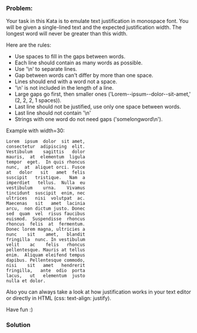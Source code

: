 ### Problem:
<p>Your task in this Kata is to emulate text justification in monospace font. You will be given a single-lined text and the expected justification width. The longest word will never be greater than this width.</p>
<p>Here are the rules:</p>
<ul>
<li>Use spaces to fill in the gaps between words.</li>
<li>Each line should contain as many words as possible.</li>
<li>Use &apos;\n&apos; to separate lines.</li>
<li>Gap between words can&apos;t differ by more than one space.</li>
<li>Lines should end with a word not a space.</li>
<li>&apos;\n&apos; is not included in the length of a line.</li>
<li>Large gaps go first, then smaller ones (&apos;Lorem--ipsum--dolor--sit-amet,&apos; (2, 2, 2, 1 spaces)).</li>
<li>Last line should not be justified, use only one space between words.</li>
<li>Last line should not contain &apos;\n&apos;</li>
<li>Strings with one word do not need gaps (&apos;somelongword\n&apos;).</li>
</ul>
<p>Example with width=30:</p>
<pre><code>Lorem  ipsum  dolor  sit amet,
consectetur  adipiscing  elit.
Vestibulum    sagittis   dolor
mauris,  at  elementum  ligula
tempor  eget.  In quis rhoncus
nunc,  at  aliquet orci. Fusce
at   dolor   sit   amet  felis
suscipit   tristique.   Nam  a
imperdiet   tellus.  Nulla  eu
vestibulum    urna.    Vivamus
tincidunt  suscipit  enim, nec
ultrices   nisi  volutpat  ac.
Maecenas   sit   amet  lacinia
arcu,  non dictum justo. Donec
sed  quam  vel  risus faucibus
euismod.  Suspendisse  rhoncus
rhoncus  felis  at  fermentum.
Donec lorem magna, ultricies a
nunc    sit    amet,   blandit
fringilla  nunc. In vestibulum
velit    ac    felis   rhoncus
pellentesque. Mauris at tellus
enim.  Aliquam eleifend tempus
dapibus. Pellentesque commodo,
nisi    sit   amet   hendrerit
fringilla,   ante  odio  porta
lacus,   ut   elementum  justo
nulla et dolor.</code></pre><p>Also you can always take a look at how justification works in your text editor or directly in HTML (css: text-align: justify).</p>
<p>Have fun :)</p>

### Solution